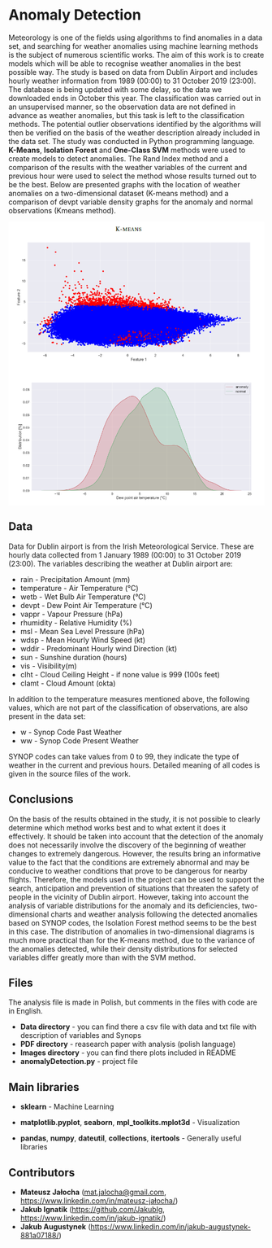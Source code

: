 # Anomaly Detection

Meteorology is one of the fields using algorithms to find anomalies in a data set, and searching for weather anomalies using machine learning methods is the subject of numerous scientific works. The aim of this work is to create models which will be able to recognise weather anomalies in the best possible way. The study is based on data from Dublin Airport and includes hourly weather information from 1989 (00:00) to 31 October 2019 (23:00). The database is being updated with some delay, so the data we downloaded ends in October this year. The classification was carried out in an unsupervised manner, so the observation data are not defined in advance as weather anomalies, but this task is left to the classification methods. The potential outlier observations identified by the algorithms will then be verified on the basis of the weather description already included in the data set. The study was conducted in Python programming language. **K-Means**, **Isolation Forest** and **One-Class SVM** methods were used to create models to detect anomalies. The Rand Index method and a comparison of the results with the weather variables of the current and previous hour were used to select the method whose results turned out to be the best. Below are presented graphs with the location of weather anomalies on a two-dimensional dataset (K-means method) and a comparison of devpt variable density graphs for the anomaly and normal observations (Kmeans method). 

<p align="center">
<img align = "center" src ="Images/anomalyDetection_KMeans.png" /> <img align = "center" src ="Images/anomalyDetection_KMeans2.png" />
</p>

## Data

Data for Dublin airport is from the Irish Meteorological Service. These are hourly data collected from 1 January 1989 (00:00) to 31 October 2019 (23:00). The variables describing the weather at Dublin airport are:

- rain - Precipitation Amount (mm)
- temperature - Air Temperature (°C)
- wetb - Wet Bulb Air Temperature (°C)
- devpt - Dew Point Air Temperature (°C)
- vappr - Vapour Pressure (hPa)
- rhumidity - Relative Humidity (%)
- msl - Mean Sea Level Pressure (hPa)
- wdsp - Mean Hourly Wind Speed (kt)
- wddir - Predominant Hourly wind Direction (kt)
- sun - Sunshine duration (hours)
- vis - Visibility(m)
- clht - Cloud Ceiling Height - if none value is 999 (100s feet)
- clamt - Cloud Amount (okta)

In addition to the temperature measures mentioned above, the following values, which are not part of the classification of observations, are also present in the data set:

- w - Synop Code Past Weather
- ww - Synop Code Present Weather

SYNOP codes can take values from 0 to 99, they indicate the type of weather in the current and previous hours. Detailed meaning of all codes is given in the source files of the work.

## Conclusions

On the basis of the results obtained in the study, it is not possible to clearly determine which method works best and to what extent it does it effectively. It should be taken into account that the detection of the anomaly does not necessarily involve the discovery of the beginning of weather changes to extremely dangerous. However, the results bring an informative value to the fact that the conditions are extremely abnormal and may be conducive to weather conditions that prove to be dangerous for nearby flights. Therefore, the models used in the project can be used to support the search, anticipation and prevention of situations that threaten the safety of people in the vicinity of Dublin airport. However, taking into account the analysis of variable distributions for the anomaly and its deficiencies, two-dimensional charts and weather analysis following the detected anomalies based on SYNOP codes, the Isolation Forest method seems to be the best in this case. The distribution of anomalies in two-dimensional diagrams is much more practical
than for the K-means method, due to the variance of the anomalies detected, while their density distributions for selected variables differ greatly more than with the SVM method.

## Files

The analysis file is made in Polish, but comments in the files with code are in English.

- **Data directory** - you can find there a csv file with data and txt file with description of variables and Synops
- **PDF directory** - reasearch paper with analysis (polish language)
- **Images directory** - you can find there plots included in README
- **anomalyDetection.py** - project file

## Main libraries

- **sklearn** - Machine Learning

- **matplotlib.pyplot**, **seaborn**, **mpl_toolkits.mplot3d** - Visualization

- **pandas**, **numpy**, **dateutil**, **collections**, **itertools** - Generally useful libraries

## Contributors

- **Mateusz Jałocha** (mat.jalocha@gmail.com, https://www.linkedin.com/in/mateusz-jałocha/)
- **Jakub Ignatik** (https://github.com/JakubIg, https://www.linkedin.com/in/jakub-ignatik/)
- **Jakub Augustynek** (https://www.linkedin.com/in/jakub-augustynek-881a07188/)
